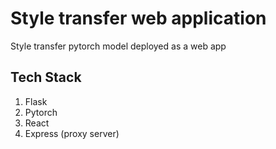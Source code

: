 # Style transfer web application
Style transfer pytorch model deployed as a web app

## Tech Stack
1. Flask
2. Pytorch
3. React
4. Express (proxy server)
